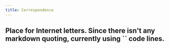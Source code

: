 ```yaml
---
title: Correspondence
---
```


## Place for Internet letters. Since there isn't any markdown quoting, currently using `` code lines.
